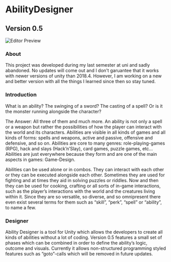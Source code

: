 # AbilityDesigner
## Version 0.5

![Editor Preview](https://marian-brinkmann.com/wp-content/uploads/2021/07/ability_designer_github.png)

### About

This project was developed during my last semester at uni and sadly abandoned. No updates will come out and I don't garuantee that it works with newer versions of unity than 2018.4. However, I am working on a new and better version with all the things I learned since then so stay tuned.

### Introduction
What is an ability? The swinging of a sword? The casting of a spell? Or is it the monster running alongside the character?

The Answer: All three of them and much more. An ability is not only a spell or a weapon but rather the possibilities of how the player can interact with the world and its characters. Abilities are visible in all kinds of games and all kinds of forms: spells and weapons, active and passive, offensive and defensive, and so on. Abilities are core to many genres: role-playing-games (RPG), hack and slays (Hack’n’Slay), card games, puzzle games, etc… Abilities are just everywhere because they form and are one of the main aspects in games: Game-Design.

Abilities can be used alone or in combos. They can interact with each other or they can be executed alongside each other. Sometimes they are used for fighting and at times they aid in solving puzzles or riddles. Now and then they can be used for cooking, crafting or all sorts of in-game interactions, such as the player’s interactions with the world and the creatures living within it. Since they are so versatile, so diverse, and so omnipresent there even exist several terms for them such as “skill”, “perk”, “spell” or “ability”, to name a few.

### Designer
Ability Designer is a tool for Unity which allows the developers to create all kinds of abilities without a lot of coding. Version 0.5 features a small set of phases which can be combined in order to define the ability’s logic, outcome and visuals. Currently it allows non-structured programming styled features such as “goto”-calls which will be removed in future updates.
